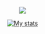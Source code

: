 <p align="center">
  <img src="https://github-readme-stats.vercel.app/api/?username=1amari&title_color=e614f5&text_color=BABABA&show_icons=true&bg_color=00000000&hide_border=true&icon_color=56A5E9&hide_title=true&count_private=true" />
</p>

<div>
<div align='center'>
<a href='https://discordapp.com/users/383037944635850763'><img align='center' alt='My stats' src='https://discord.c99.nl/widget/theme-4/383037944635850763.png'></img></a>
<br /><br/>
 

